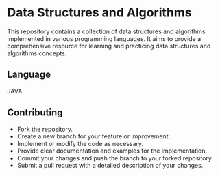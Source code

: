 # Data Structures and Algorithms 

This repository contains a collection of data structures and algorithms implemented in various programming languages. It aims to provide a comprehensive resource for learning and practicing data structures and algorithms concepts.

## Language

JAVA 

## Contributing

- Fork the repository.
- Create a new branch for your feature or improvement.
- Implement or modify the code as necessary.
- Provide clear documentation and examples for the implementation.
- Commit your changes and push the branch to your forked repository.
- Submit a pull request with a detailed description of your changes.
